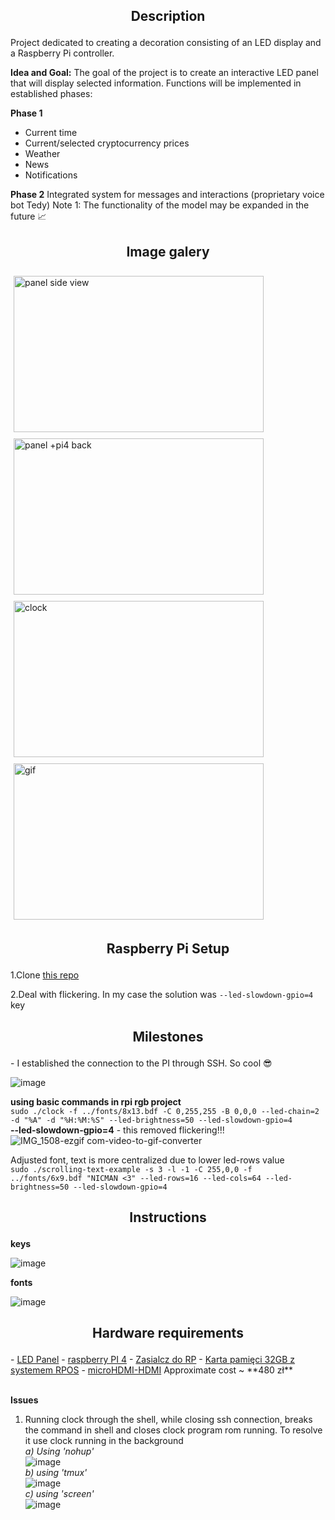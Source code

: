 <h2><p align="center">Description</p></h2>
Project dedicated to creating a decoration consisting of an LED display and a Raspberry Pi controller.  

**Idea and Goal:**
The goal of the project is to create an interactive LED panel that will display selected information. Functions will be implemented in established phases:

**Phase 1**  
- Current time
- Current/selected cryptocurrency prices
- Weather
- News
- Notifications
  
**Phase 2**
Integrated system for messages and interactions (proprietary voice bot Tedy)
Note 1: The functionality of the model may be expanded in the future 📈

<h2><p align="center">Image galery</p></h2>
<div style="display: flex; flex-wrap: wrap;">
  <div style="flex: 50%; padding: 5px; display: flex; flex-direction: column;">
    <img src="https://github.com/matiwan3/project-LEDisplay/assets/93386476/5c5e1d63-bb6f-4780-9bb9-5af7584c089d" alt="panel side view" width="400" height="250" style="margin-bottom: 10px;">
    <img src="https://github.com/matiwan3/project-LEDisplay/assets/93386476/0458aa65-46f6-47f7-bacf-c32e413755f2" alt="panel +pi4 back" width="400" height="250">
  </div>
  <div style="flex: 50%; padding: 5px; display: flex; flex-direction: column;">
    <img src="https://github.com/matiwan3/project-LEDisplay/assets/93386476/ff79d296-a831-4c57-b555-51f17f907510" alt="clock" width="400" height="250" style="margin-bottom: 10px;">
    <img src="https://github.com/matiwan3/project-LEDisplay/assets/93386476/22bd0bf1-431d-40c4-9679-f3cc0bcac850" alt="gif" width="400" height="250">
  </div>
</div>




<h2><p align="center">Raspberry Pi Setup</p></h2>
<div>
1.Clone <a href="https://github.com/hzeller/rpi-rgb-led-matrix">this repo</a><br> 

2.Deal with flickering. In my case the solution was `--led-slowdown-gpio=4` key
</div>



<h2><p align="center">Milestones</p></h2>
 - I established the connection to the PI through SSH. So cool 😎  
 
 ![image](https://github.com/matiwan3/project-LEDisplay/assets/93386476/c873e87d-01c4-4cea-a484-bb2d8c9139a1)  

**using basic commands in rpi rgb project**      
`sudo ./clock -f ../fonts/8x13.bdf -C 0,255,255 -B 0,0,0 --led-chain=2 -d "%A" -d "%H:%M:%S" --led-brightness=50 --led-slowdown-gpio=4`  
**--led-slowdown-gpio=4** - this removed flickering!!!  
![IMG_1508-ezgif com-video-to-gif-converter](https://github.com/matiwan3/project-LEDisplay/assets/93386476/202e521c-6ad4-4d83-9a6f-0cb619ddfbbb)
 
Adjusted font, text is more centralized due to lower led-rows value  
`sudo ./scrolling-text-example -s 3 -l -1 -C 255,0,0 -f ../fonts/6x9.bdf "NICMAN <3" --led-rows=16 --led-cols=64 --led-brightness=50 --led-slowdown-gpio=4`  

<h2><p align="center">Instructions</p></h2>  

**keys**  

![image](https://github.com/matiwan3/project-LEDisplay/assets/93386476/a9b0d757-2281-4dc0-abc1-1071e8b09af9)  

**fonts**  

![image](https://github.com/matiwan3/project-LEDisplay/assets/93386476/7fc8c225-7be8-47ce-ac47-da213e736ed9)

<h2><p align="center">Hardware requirements</p></h2>
- <a href="https://elty.pl/pl/p/Panel-matrycowy-LED-RGB-6432/2988">LED Panel</a>
- <a href="https://botland.com.pl/moduly-i-zestawy-raspberry-pi-4b/14646-raspberry-pi-4-model-b-wifi-dualband-bluetooth-2gb-ram-15ghz-765756931175.html">raspberry PI 4</a>
- <a href="https://botland.com.pl/zasilacze-do-raspberry-pi-4b/14348-zasilacz-usb-c-51v-3a-do-raspberry-pi-4-oryginalny-czarny-644824914886.html">Zasialcz do RP</a>
- <a href ="https://botland.com.pl/karty-pamieci-raspberry-pi/14696-karta-pamieci-justpi-microsd-32gb-100mbs-klasa-10-system-raspberry-pi-os-5903351242493.html">Karta pamięci 32GB z systemem RPOS</a>
- <a href="https://botland.com.pl/przewody-i-zlacza-wideo/14729-przewod-microhdmi-hdmi-15m-lexton-lxhd77-5907760632098.html">microHDMI-HDMI</a>
Approximate cost ~ **480 zł**
<br>
<br>

**Issues**  

1. Running clock through the shell, while closing ssh connection, breaks the command in shell and closes clock program rom running. To resolve it use clock running in the background  
_a) Using 'nohup'_  
![image](https://github.com/matiwan3/project-LEDisplay/assets/93386476/0f0d7d71-6b01-4667-94e5-3851c362cefb)  
_b) using 'tmux'_  
![image](https://github.com/matiwan3/project-LEDisplay/assets/93386476/749881f4-450c-4666-8ea8-c44b0c7943ad)  
_c) using 'screen'_  
![image](https://github.com/matiwan3/project-LEDisplay/assets/93386476/fa463e80-9851-4ba0-8f6a-0fed383b7105)  



